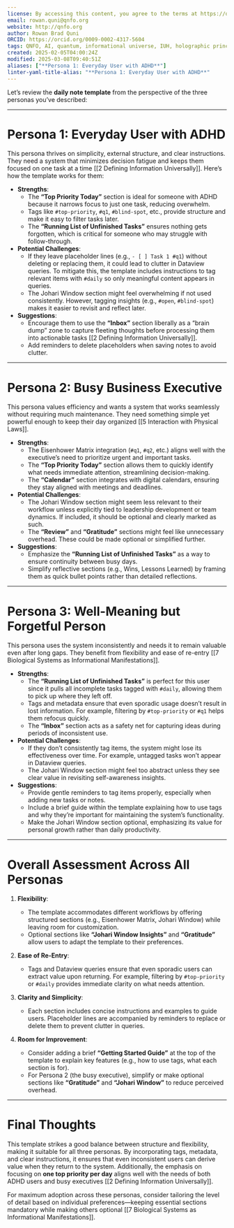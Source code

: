 ```yaml
---
license: By accessing this content, you agree to the terms at https://qnfo.org/LICENSE
email: rowan.quni@qnfo.org
website: http://qnfo.org
author: Rowan Brad Quni
ORCID: https://orcid.org/0009-0002-4317-5604
tags: QNFO, AI, quantum, informational universe, IUH, holographic principle
created: 2025-02-05T04:00:24Z
modified: 2025-03-08T09:40:51Z
aliases: ["**Persona 1: Everyday User with ADHD**"]
linter-yaml-title-alias: "**Persona 1: Everyday User with ADHD**"
---
```


Let’s review the **daily note template** from the perspective of the three personas you’ve described:

---

# **Persona 1: Everyday User with ADHD**

This persona thrives on simplicity, external structure, and clear instructions. They need a system that minimizes decision fatigue and keeps them focused on one task at a time [[2 Defining Information Universally]]. Here’s how the template works for them:

- **Strengths**:
  - The **“Top Priority Today”** section is ideal for someone with ADHD because it narrows focus to just one task, reducing overwhelm.
  - Tags like `#top-priority`, `#q1`, `#blind-spot`, etc., provide structure and make it easy to filter tasks later.
  - The **“Running List of Unfinished Tasks”** ensures nothing gets forgotten, which is critical for someone who may struggle with follow-through.
- **Potential Challenges**:
  - If they leave placeholder lines (e.g., `- [ ] Task 1 #q1`) without deleting or replacing them, it could lead to clutter in Dataview queries. To mitigate this, the template includes instructions to tag relevant items with `#daily` so only meaningful content appears in queries.
  - The Johari Window section might feel overwhelming if not used consistently. However, tagging insights (e.g., `#open`, `#blind-spot`) makes it easier to revisit and reflect later.
- **Suggestions**:
  - Encourage them to use the **“Inbox”** section liberally as a “brain dump” zone to capture fleeting thoughts before processing them into actionable tasks [[2 Defining Information Universally]].
  - Add reminders to delete placeholders when saving notes to avoid clutter.

---

# **Persona 2: Busy Business Executive**

This persona values efficiency and wants a system that works seamlessly without requiring much maintenance. They need something simple yet powerful enough to keep their day organized [[5 Interaction with Physical Laws]].

- **Strengths**:
  - The Eisenhower Matrix integration (`#q1`, `#q2`, etc.) aligns well with the executive’s need to prioritize urgent and important tasks.
  - The **“Top Priority Today”** section allows them to quickly identify what needs immediate attention, streamlining decision-making.
  - The **“Calendar”** section integrates with digital calendars, ensuring they stay aligned with meetings and deadlines.
- **Potential Challenges**:
  - The Johari Window section might seem less relevant to their workflow unless explicitly tied to leadership development or team dynamics. If included, it should be optional and clearly marked as such.
  - The **“Review”** and **“Gratitude”** sections might feel like unnecessary overhead. These could be made optional or simplified further.
- **Suggestions**:
  - Emphasize the **“Running List of Unfinished Tasks”** as a way to ensure continuity between busy days.
  - Simplify reflective sections (e.g., Wins, Lessons Learned) by framing them as quick bullet points rather than detailed reflections.

---

# **Persona 3: Well-Meaning but Forgetful Person**

This persona uses the system inconsistently and needs it to remain valuable even after long gaps. They benefit from flexibility and ease of re-entry [[7 Biological Systems as Informational Manifestations]].

- **Strengths**:
  - The **“Running List of Unfinished Tasks”** is perfect for this user since it pulls all incomplete tasks tagged with `#daily`, allowing them to pick up where they left off.
  - Tags and metadata ensure that even sporadic usage doesn’t result in lost information. For example, filtering by `#top-priority` or `#q1` helps them refocus quickly.
  - The **“Inbox”** section acts as a safety net for capturing ideas during periods of inconsistent use.
- **Potential Challenges**:
  - If they don’t consistently tag items, the system might lose its effectiveness over time. For example, untagged tasks won’t appear in Dataview queries.
  - The Johari Window section might feel too abstract unless they see clear value in revisiting self-awareness insights.
- **Suggestions**:
  - Provide gentle reminders to tag items properly, especially when adding new tasks or notes.
  - Include a brief guide within the template explaining how to use tags and why they’re important for maintaining the system’s functionality.
  - Make the Johari Window section optional, emphasizing its value for personal growth rather than daily productivity.

---

# **Overall Assessment Across All Personas**

1. **Flexibility**:
   - The template accommodates different workflows by offering structured sections (e.g., Eisenhower Matrix, Johari Window) while leaving room for customization.
   - Optional sections like **“Johari Window Insights”** and **“Gratitude”** allow users to adapt the template to their preferences.

2. **Ease of Re-Entry**:
   - Tags and Dataview queries ensure that even sporadic users can extract value upon returning. For example, filtering by `#top-priority` or `#daily` provides immediate clarity on what needs attention.

3. **Clarity and Simplicity**:
   - Each section includes concise instructions and examples to guide users. Placeholder lines are accompanied by reminders to replace or delete them to prevent clutter in queries.

4. **Room for Improvement**:
   - Consider adding a brief **“Getting Started Guide”** at the top of the template to explain key features (e.g., how to use tags, what each section is for).
   - For Persona 2 (the busy executive), simplify or make optional sections like **“Gratitude”** and **“Johari Window”** to reduce perceived overhead.

---

# **Final Thoughts**

This template strikes a good balance between structure and flexibility, making it suitable for all three personas. By incorporating tags, metadata, and clear instructions, it ensures that even inconsistent users can derive value when they return to the system. Additionally, the emphasis on focusing on **one top priority per day** aligns well with the needs of both ADHD users and busy executives [[2 Defining Information Universally]].

For maximum adoption across these personas, consider tailoring the level of detail based on individual preferences—keeping essential sections mandatory while making others optional [[7 Biological Systems as Informational Manifestations]].
